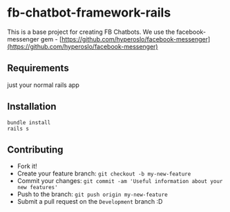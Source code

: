 # fb-chatbot-framework-rails

This is a base project for creating FB Chatbots. We use the facebook-messenger gem - [https://github.com/hyperoslo/facebook-messenger](https://github.com/hyperoslo/facebook-messenger)

## Requirements
just your normal rails app

## Installation
```console
bundle install
rails s
```

## Contributing
  - Fork it!
  - Create your feature branch: `git checkout -b my-new-feature`
  - Commit your changes: `git commit -am 'Useful information about your new features'`
  - Push to the branch: `git push origin my-new-feature`
  - Submit a pull request on the `Development` branch :D
